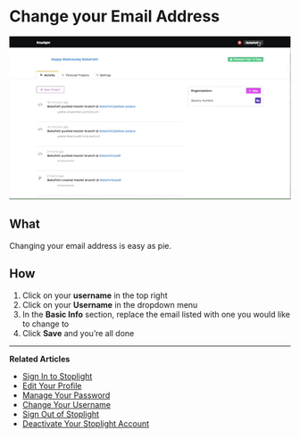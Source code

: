# Change your Email Address

![Change Email Address](https://github.com/stoplightio/docs/blob/develop/assets/gifs/platform-account.gif?raw=true)

## What 
Changing your email address is easy as pie.  

## How 
1. Click on your **username** in the top right 
2. Click on your **Username** in the dropdown menu
3. In the **Basic Info** section, replace the email listed with one you would like to change to 
4. Click **Save** and you’re all done 

---
**Related Articles**
- [Sign In to Stoplight](/platform/getting-started/account-basics/sign-in) 
- [Edit Your Profile](/platform/getting-started/account-basics/edit-profile)
- [Manage Your Password](/platform/getting-started/account-basics/manage-password)
- [Change Your Username](/platform/getting-started/account-basics/change-username)  
- [Sign Out of Stoplight](/platform/getting-started/account-basics/sign-out) 
- [Deactivate Your Stoplight Account](/platform/getting-started/account-basics/deactivate) 
